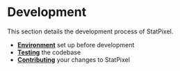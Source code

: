 # Development

This section details the development process of StatPixel.

- **[Environment](./environment.md)** set up before development
- **[Testing](./testing.md)** the codebase
- **[Contributing](./contributing.md)** your changes to StatPixel
